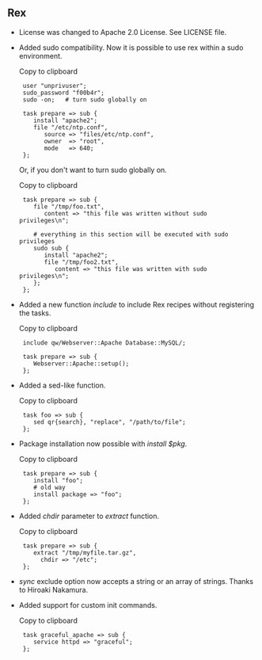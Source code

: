 ## Rex

-   License was changed to Apache 2.0 License. See LICENSE file.

-   Added sudo compatibility. Now it is possible to use rex within a sudo environment.

    Copy to clipboard

         user "unprivuser";
         sudo_password "f00b4r";
         sudo -on;   # turn sudo globally on
         
         task prepare => sub {
            install "apache2";
            file "/etc/ntp.conf",
               source => "files/etc/ntp.conf",
               owner  => "root",
               mode   => 640;
         };
         

    Or, if you don't want to turn sudo globally on.

    Copy to clipboard

         task prepare => sub {
            file "/tmp/foo.txt",
               content => "this file was written without sudo privileges\n";
            
            # everything in this section will be executed with sudo privileges
            sudo sub {
               install "apache2";
               file "/tmp/foo2.txt",
                  content => "this file was written with sudo privileges\n";
            };
         };

-   Added a new function *include* to include Rex recipes without registering the tasks.

    Copy to clipboard

         include qw/Webserver::Apache Database::MySQL/;
         
         task prepare => sub {
            Webserver::Apache::setup();
         };

-   Added a sed-like function.

    Copy to clipboard

         task foo => sub {
            sed qr{search}, "replace", "/path/to/file";
         };

-   Package installation now possible with *install $pkg*.

    Copy to clipboard

         task prepare => sub {
            install "foo";
            # old way
            install package => "foo";
         };

-   Added *chdir* parameter to *extract* function.

    Copy to clipboard

         task prepare => sub {
            extract "/tmp/myfile.tar.gz",
              chdir => "/etc";
         };

-   *sync* exclude option now accepts a string or an array of strings. Thanks to Hiroaki Nakamura.

-   Added support for custom init commands.

    Copy to clipboard

         task graceful_apache => sub {
            service httpd => "graceful";
         };


